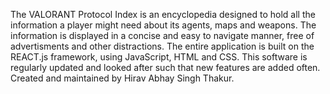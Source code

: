 The VALORANT Protocol Index is an encyclopedia designed to hold all the information a player might need about its agents, maps and weapons. The information is displayed in a concise and easy to navigate manner, free of advertisments and other distractions. The entire application is built on the REACT.js framework, using JavaScript, HTML and CSS. This software is regularly updated and looked after such that new features are added often. Created and maintained by Hirav Abhay Singh Thakur.
